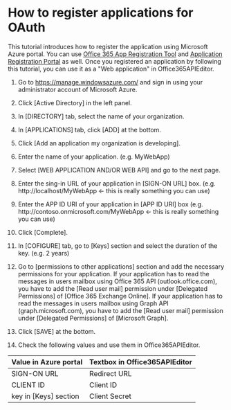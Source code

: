 # How to register applications for OAuth

This tutorial introduces how to register the application using Microsoft Azure portal. You can use [Office 365 App Registration Tool](http://dev.office.com/app-registration) and [Application Registration Portal](https://apps.dev.microsoft.com) as well.
Once you registered an application by following this tutorial, you can use it as a "Web application" in Office365APIEditor.

1. Go to https://manage.windowsazure.com/ and sign in using your administrator account of Microsoft Azure.

2. Click [Active Directory] in the left panel.

3. In [DIRECTORY] tab, select the name of your organization.

4. In [APPLICATIONS] tab, click [ADD] at the bottom.

5. Click [Add an application my organization is developing].

6. Enter the name of your application. (e.g. MyWebApp)

7. Select [WEB APPLICATION AND/OR WEB API] and go to the next page.

8. Enter the sing-in URL of your application in [SIGN-ON URL] box. (e.g. http&#58;<span></span>//localhost/MyWebApp <- this is really something you can use)

9. Enter the APP ID URI of your application in [APP ID URI] box (e.g. http&#58;<span></span>//contoso.onmicrosoft.com/MyWebApp <- this is really something you can use)

10. Click [Complete].

11. In [COFIGURE] tab, go to [Keys] section and select the duration of the key. (e.g. 2 years)

12. Go to [permissions to other applications] section and add the necessary permissions for your application.
If your application has to read the messages in users mailbox using Office 365 API (outlook.office.com), you have to add the [Read user mail] permission under [Delegated Permissions] of [Office 365 Exchange Online].
If your application has to read the messages in users mailbox using Graph API (graph.microsoft.com), you have to add the [Read user mail] permission under [Delegated Permissions] of [Microsoft Graph].

13. Click [SAVE] at the bottom.

14. Check the following values and use them in Office365APIEditor.

| Value in Azure portal | Textbox in Office365APIEditor |  
|:----------------------|-------------------------------|  
|SIGN-ON URL            |Redirect URL                   |  
|CLIENT ID              |Client ID                      |  
|key in [Keys] section  |Client Secret                  |  
